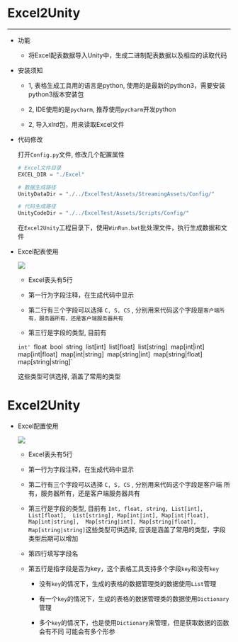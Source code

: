 # Excel2Unity

----------

* 功能

	* 将Excel配表数据导入Unity中，生成二进制配表数据以及相应的读取代码
   
* 安装须知
	
	* 1, 表格生成工具用的语言是python, 使用的是最新的python3，需要安装python3版本安装包	
    	        
    * 2, IDE使用的是`pycharm`, 推荐使用`pycharm`开发python
    
	* 2, 导入xlrd包，用来读取Excel文件

* 代码修改
	
	打开`Config.py`文件, 修改几个配置属性
	
	 ```python
    # Excel文件目录
	EXCEL_DIR = "./Excel"
    
    # 数据生成路径
	UnityDataDir = "./../ExcelTest/Assets/StreamingAssets/Config/"
	
	# 代码生成路径
	UnityCodeDir = "./../ExcelTest/Assets/Scripts/Config/"	
    ```
	
	在`Excel2Unity`工程目录下，使用`WinRun.bat`批处理文件，执行生成数据和文件

* Excel配表使用

	![](https://raw.githubusercontent.com/xieliujian/Excel2Unity/master/Snapshots/Doc1.bmp)
	
	* Excel表头有5行

	* 第一行为字段注释，在生成代码中显示

	* 第二行有三个字段可以选择 `C, S, CS` , 分别用来代码这个字段是`客户端所有，服务器所有，还是客户端服务器共有`

	* 第三行是字段的类型, 目前有

	`int'
	`float`
	`bool`
	`string`
	`list[int]`
	`list[float]`
	`list[string]`
	`map[int|int]`
	`map[int|float]`
	`map[int|string]`
	`map[string|int]`
	`map[string|float]`
	`map[string|string]`

	这些类型可供选择, 涵盖了常用的类型
	
# Excel2Unity
       
*   Excel配置使用
    
    ![](https://raw.githubusercontent.com/xieliujian/Excel2UnityInternal/master/Snapshots/QQ%E6%88%AA%E5%9B%BE20170928092831.bmp)
    
    * Excel表头有5行
    
    * 第一行为字段注释，在生成代码中显示
    
    * 第二行有三个字段可以选择 `C, S, CS` , 分别用来代码这个字段是客户端
    所有，服务器所有，还是客户端服务器共有
    
    * 第三行是字段的类型, 目前有 `Int, float, string, List[int], List[float], 
     List[string], Map[int|int], Map[int|float], Map[int|string], 
     Map[string|int], Map[string|float], Map[string|string]`这些类型可供选择,
     应该是涵盖了常用的类型，字段类型后期可以增加
     
    * 第四行填写字段名
    
    * 第五行是指字段是否为key，这个表格工具支持多个字段`key`和没有`key`
        
        * 没有`key`的情况下，生成的表格的数据管理类的数据使用`List`管理
        
        * 有一个`key`的情况下，生成的表格的数据管理类的数据使用`Dictionary`管理
        
        * 多个`key`的情况下，也是使用`Dictionary`来管理，但是获取数据的函数会有不同
        可能会有多个形参
    
    
    